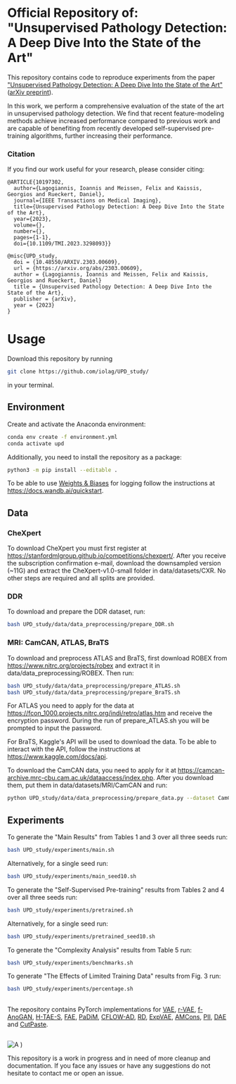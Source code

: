 # Official Repository of: "Unsupervised Pathology Detection: A Deep Dive Into the State of the Art"

This repository contains code to reproduce experiments from the paper ["Unsupervised Pathology Detection: A Deep Dive Into the State of the Art"](https://ieeexplore.ieee.org/document/10197302) ([arXiv preprint](https://arxiv.org/abs/2303.00609)). 

In this work, we perform a comprehensive evaluation of the state of the art in unsupervised pathology detection. We find that recent feature-modeling methods achieve increased performance compared to previous work and are capable of benefiting from recently developed self-supervised pre-training algorithms, further increasing their performance.


### Citation
If you find our work useful for your research, please consider citing:
```
@ARTICLE{10197302,
  author={Lagogiannis, Ioannis and Meissen, Felix and Kaissis, Georgios and Rueckert, Daniel},
  journal={IEEE Transactions on Medical Imaging}, 
  title={Unsupervised Pathology Detection: A Deep Dive Into the State of the Art}, 
  year={2023},
  volume={},
  number={},
  pages={1-1},
  doi={10.1109/TMI.2023.3298093}}
```
```
@misc{UPD_study,
  doi = {10.48550/ARXIV.2303.00609}, 
  url = {https://arxiv.org/abs/2303.00609},
  author = {Lagogiannis, Ioannis and Meissen, Felix and Kaissis, Georgios and Rueckert, Daniel}
  title = {Unsupervised Pathology Detection: A Deep Dive Into the State of the Art},
  publisher = {arXiv},
  year = {2023}
}
```

# Usage

Download this repository by running

```bash
git clone https://github.com/iolag/UPD_study/
```

in your terminal.

## Environment

Create and activate the Anaconda environment:

```bash
conda env create -f environment.yml
conda activate upd
```

Additionally, you need to install the repository as a package:

```bash
python3 -m pip install --editable .
```

To be able to use [Weights & Biases](https://wandb.ai) for logging follow the instructions at https://docs.wandb.ai/quickstart.
<!-- 
A quick guide on the folder and code structure can be found [here](structure.md). -->

## Data

### CheXpert 

To download CheXpert you must first register at https://stanfordmlgroup.github.io/competitions/chexpert/. After you receive the subscription confirmation e-mail, download the downsampled version (~11G) and extract the CheXpert-v1.0-small folder in data/datasets/CXR. No other steps are required and all splits are provided.

### DDR 

To download and prepare the DDR dataset, run:

```bash
bash UPD_study/data/data_preprocessing/prepare_DDR.sh
```

### MRI: CamCAN, ATLAS, BraTS 

To download and preprocess ATLAS and BraTS, first download ROBEX from https://www.nitrc.org/projects/robex  and extract it in data/data_preprocessing/ROBEX. Then run:

```bash
bash UPD_study/data/data_preprocessing/prepare_ATLAS.sh
bash UPD_study/data/data_preprocessing/prepare_BraTS.sh
```
For ATLAS you need to apply for the data at https://fcon_1000.projects.nitrc.org/indi/retro/atlas.htm and receive the encryption password. During the run of prepare_ATLAS.sh you will be prompted to input the password.

For BraTS, Kaggle's API will be used to download the data. To be able to interact with the API, follow the instructions at https://www.kaggle.com/docs/api.

To download the CamCAN data, you need to apply for it at https://camcan-archive.mrc-cbu.cam.ac.uk/dataaccess/index.php. After you download them, put them in data/datasets/MRI/CamCAN and run:

```bash
python UPD_study/data/data_preprocessing/prepare_data.py --dataset CamCAN
```

## Experiments

To generate the "Main Results" from Tables 1 and 3 over all three seeds run:
```bash
bash UPD_study/experiments/main.sh 
```
Alternatively, for a single seed run:

```bash
bash UPD_study/experiments/main_seed10.sh 
```


To generate the "Self-Supervised Pre-training" results from Tables 2 and 4 over all three seeds run:
```bash
bash UPD_study/experiments/pretrained.sh
```
Alternatively, for a single seed run:

```bash
bash UPD_study/experiments/pretrained_seed10.sh      
```

To generate the "Complexity Analysis" results from Table 5 run:
```bash
bash UPD_study/experiments/benchmarks.sh
```

To generate "The Effects of Limited Training Data" results from Fig. 3 run:
```bash
bash UPD_study/experiments/percentage.sh
```
##

The repository contains PyTorch implementations for [VAE](https://arxiv.org/abs/1907.02796), [r-VAE](https://arxiv.org/abs/2005.00031), [f-AnoGAN](https://www.sciencedirect.com/science/article/abs/pii/S1361841518302640), [H-TAE-S](https://arxiv.org/abs/2207.02059), [FAE](https://arxiv.org/abs/2208.10992), [PaDiM](https://arxiv.org/abs/2011.08785), [CFLOW-AD](https://arxiv.org/abs/2107.12571), [RD](https://arxiv.org/abs/2201.10703), [ExpVAE](https://arxiv.org/abs/1911.07389), [AMCons](https://arxiv.org/abs/2203.01671), [PII](https://arxiv.org/abs/2107.02622), [DAE](https://openreview.net/forum?id=Bm8-t_ggzPD) and [CutPaste](https://arxiv.org/abs/2104.04015).

##
![A )](figures/repo_samples.png)

This repository is a work in progress and in need of more cleanup and documentation. If you face any issues or have any suggestions do not hesitate to contact me or open an issue.
